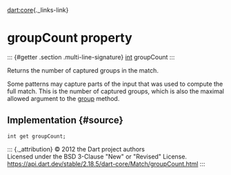 [dart:core](../../dart-core/dart-core-library){._links-link}

groupCount property
===================

::: {#getter .section .multi-line-signature}
[int](../int-class) groupCount
:::

Returns the number of captured groups in the match.

Some patterns may capture parts of the input that was used to compute
the full match. This is the number of captured groups, which is also the
maximal allowed argument to the [group](group) method.

Implementation {#source}
--------------

``` {.language-dart data-language="dart"}
int get groupCount;
```

::: {._attribution}
© 2012 the Dart project authors\
Licensed under the BSD 3-Clause \"New\" or \"Revised\" License.\
<https://api.dart.dev/stable/2.18.5/dart-core/Match/groupCount.html>
:::
